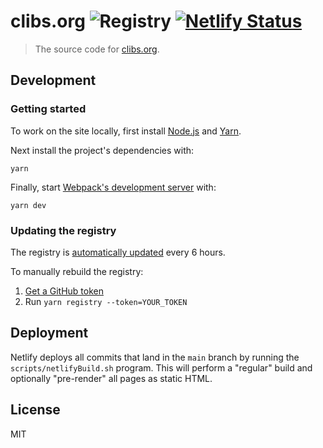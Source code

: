 # clibs.org ![Registry](https://github.com/clibs/website/workflows/Registry/badge.svg) [![Netlify Status](https://api.netlify.com/api/v1/badges/c3894dcb-064a-4dcd-a475-92af818ac657/deploy-status)](https://app.netlify.com/sites/clibs/deploys)

> The source code for [clibs.org](https://www.clibs.org/).

## Development

### Getting started

To work on the site locally, first install [Node.js](https://nodejs.org/) and [Yarn](https://yarnpkg.com/).

Next install the project's dependencies with:

```
yarn
```

Finally, start [Webpack's development server](https://webpack.js.org/configuration/dev-server/) with:

```
yarn dev
```

### Updating the registry

The registry is [automatically updated](https://github.com/clibs/website/blob/main/.github/workflows/registry.yml) every 6 hours.

To manually rebuild the registry:

1. [Get a GitHub token](https://github.com/settings/tokens/new)
1. Run `yarn registry --token=YOUR_TOKEN`

## Deployment

Netlify deploys all commits that land in the `main` branch by running the `scripts/netlifyBuild.sh` program. This will perform a "regular" build and optionally "pre-render" all pages as static HTML.

## License

MIT
